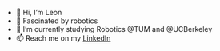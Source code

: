 - 👋 Hi, I’m Leon
- 👀 Fascinated by robotics
- 🌱 I’m currently studying Robotics @TUM and @UCBerkeley
- 📫 Reach me on my [LinkedIn](https://www.linkedin.com/in/leon-greiner/)
